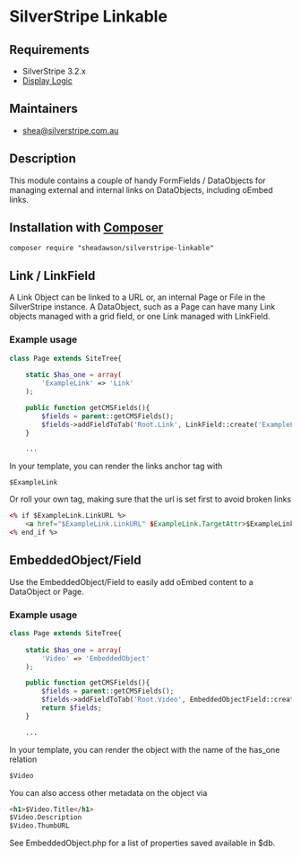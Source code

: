 # SilverStripe Linkable

## Requirements

* SilverStripe 3.2.x
* [Display Logic](https://github.com/unclecheese/silverstripe-display-logic)

## Maintainers

* shea@silverstripe.com.au

## Description

This module contains a couple of handy FormFields / DataObjects for managing external and internal links on DataObjects, including oEmbed links.

## Installation with [Composer](https://getcomposer.org/)

```composer require "sheadawson/silverstripe-linkable"```

## Link / LinkField

A Link Object can be linked to a URL or, an internal Page or File in the SilverStripe instance. A DataObject, such as a Page can have many Link objects managed with a grid field, or one Link managed with LinkField. 

### Example usage

```php
class Page extends SiteTree{
	
	static $has_one = array(
		'ExampleLink' => 'Link'
	);		

	public function getCMSFields(){
		$fields = parent::getCMSFields();
		$fields->addFieldToTab('Root.Link', LinkField::create('ExampleLinkID', 'Link to page or file'));
	}

	...
```

In your template, you can render the links anchor tag with
	
	$ExampleLink 

Or roll your own tag, making sure that the url is set first to avoid broken links

```html
<% if $ExampleLink.LinkURL %>
	<a href="$ExampleLink.LinkURL" $ExampleLink.TargetAttr>$ExampleLink.Title</a>
<% end_if %>
```

## EmbeddedObject/Field

Use the EmbeddedObject/Field to easily add oEmbed content to a DataObject or Page. 

### Example usage

```php
class Page extends SiteTree{
	
	static $has_one = array(
		'Video' => 'EmbeddedObject'
	);		

	public function getCMSFields(){
		$fields = parent::getCMSFields();
		$fields->addFieldToTab('Root.Video', EmbeddedObjectField::create('Video', 'Video from oEmbed URL', $this->Video()));
		return $fields;
	}

	...
```

In your template, you can render the object with the name of the has_one relation

```html
$Video
```

You can also access other metadata on the object via

```html
<h1>$Video.Title</h1>
$Video.Description
$Video.ThumbURL
```

See EmbeddedObject.php for a list of properties saved available in $db.
